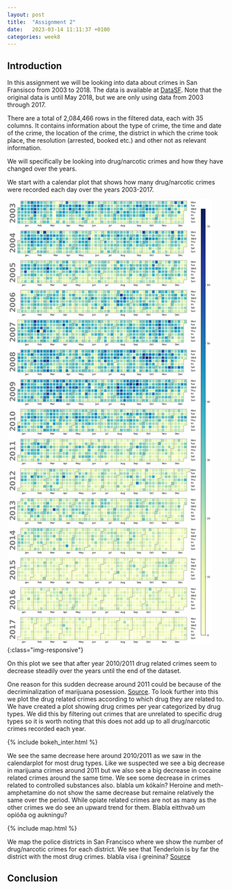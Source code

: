 ```yaml
---
layout: post
title:  "Assignment 2"
date:   2023-03-14 11:11:37 +0100
categories: week8
---
```


## Introduction
In this assignment we will be looking into data about crimes in San Fransisco from 2003 to 2018. The data is available at [DataSF](https://data.sfgov.org/Public-Safety/Police-Department-Incident-Reports-Historical-2003/tmnf-yvry). Note that the original data is until May 2018, but we are only using data from 2003 through 2017.

There are a total of 2,084,466 rows in the filtered data, each with 35 columns. It contains information about the type of crime, the time and date of the crime, the location of the crime, the district in which the crime took place, the resolution (arrested, booked etc.) and other not as relevant information. 

We will specifically be looking into drug/narcotic crimes and how they have changed over the years. 

We start with a calendar plot that shows how many drug/narcotic crimes were recorded each day over the years 2003-2017. 

![Timseries plot](/assets/images/calplot.png){:class="img-responsive"}

On this plot we see that after year 2010/2011 drug related crimes seem to decrease steadily over the years until the end of the dataset. 

One reason for this sudden decrease around 2011 could be because of the decriminalization of marijuana posession. [Source](https://www.gavel.io/automation/timeline-of-marijuana-laws-in-california). To look further into this we plot the drug related crimes according to which drug they are related to. 
We have created a plot showing drug crimes per year categorized by drug types. We did this by filtering out crimes that are unrelated to specific drug types so it is worth noting that this does not add up to all drug/narcotic crimes recorded each year. 

{% include bokeh_inter.html %}

We see the same decrease here around 2010/2011 as we saw in the calendarplot for most drug types. Like we suspected we see a big decrease in marijuana crimes around 2011 but we also see a big decrease in cocaine related crimes around the same time. We see some decrease in crimes related to controlled substances also. blabla um kókaín?
Heroine and meth-amphetamine do not show the same decrease but remaine relatively the same over the period. 
While opiate related crimes are not as many as the other crimes we do see an upward trend for them. Blabla eitthvað um opíóða og aukningu?

{% include map.html %}

We map the police districts in San Francisco where we show the number of drug/narcotic crimes for each district. We see that Tenderloin is by far the district with the most drug crimes. blabla vísa í greinina? [Source](https://www.sfchronicle.com/bayarea/articleThese-charts-show-how-drug-incidents-in-the-16723745.php)

## Conclusion